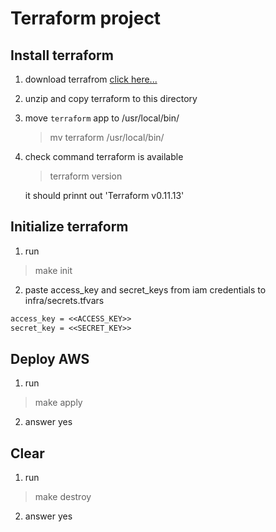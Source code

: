 # Terraform project

## Install terraform

1. download terrafrom
   [click here...](https://releases.hashicorp.com/terraform/0.11.13/terraform_0.11.13_darwin_amd64.zip)
2. unzip and copy terraform to this directory
3. move `terraform` app to /usr/local/bin/
   > mv terraform /usr/local/bin/
4. check command terraform is available
   > terraform version
   
   it should prinnt out 'Terraform v0.11.13'

## Initialize terraform

1. run 
> make init
2. paste access_key and secret_keys from iam credentials to infra/secrets.tfvars

```txt
access_key = <<ACCESS_KEY>>
secret_key = <<SECRET_KEY>>
```

## Deploy AWS
1. run 
> make apply
2. answer yes

## Clear
1. run 
> make destroy
2. answer yes
